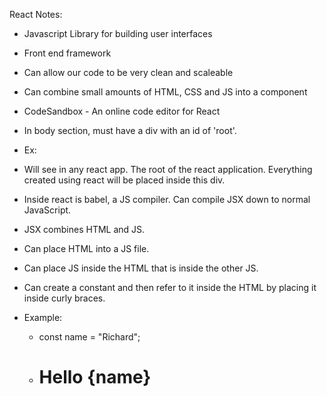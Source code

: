 React Notes:

- Javascript Library for building user interfaces
- Front end framework
- Can allow our code to be very clean and scaleable 
- Can combine small amounts of HTML, CSS and JS into a component

- CodeSandbox - An online code editor for React

- In body section, must have a div with an id of 'root'.
- Ex: <div id="root"></div>
- Will see in any react app. The root of the react application. Everything created using react will be placed inside this div.

- Inside react is babel, a JS compiler. Can compile JSX down to normal JavaScript.
- JSX combines HTML and JS.
- Can place HTML into a JS file.

- Can place JS inside the HTML that is inside the other JS.
- Can create a constant and then refer to it inside the HTML by placing it inside curly braces.
- Example:
    - const name = "Richard";
    - <h1>Hello {name}</h1>